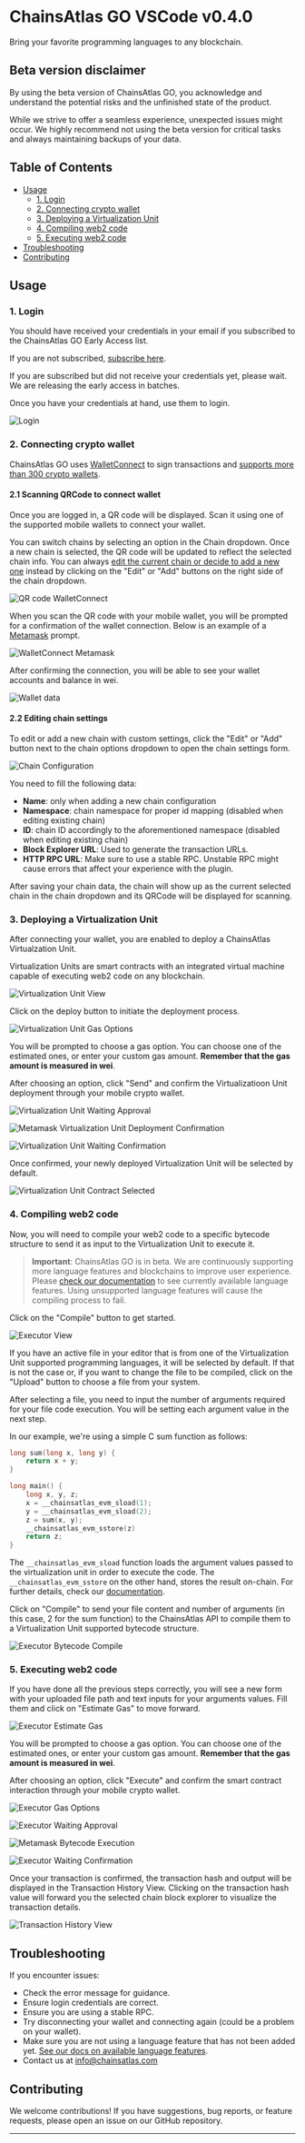 # **ChainsAtlas GO VSCode v0.4.0**

Bring your favorite programming languages to any blockchain.

## Beta version disclaimer

By using the beta version of ChainsAtlas GO, you acknowledge and understand the potential risks and the unfinished state of the product.

While we strive to offer a seamless experience, unexpected issues might occur. We highly recommend not using the beta version for critical tasks and always maintaining backups of your data.

## **Table of Contents**

- [Usage](#usage)
  - [1. Login](#1-login)
  - [2. Connecting crypto wallet](#2-connecting-crypto-wallet)
  - [3. Deploying a Virtualization Unit](#3-deploying-a-virtualization-unit)
  - [4. Compiling web2 code](#4-compiling-web2-code)
  - [5. Executing web2 code](#5-executing-web2-code)
- [Troubleshooting](#troubleshooting)
- [Contributing](#contributing)

## Usage

### 1. Login

You should have received your credentials in your email if you subscribed to the ChainsAtlas GO Early Access list.

If you are not subscribed, [subscribe here](https://chainsatlas.com).

If you are subscribed but did not receive your credentials yet, please wait. We are releasing the early access in batches.

Once you have your credentials at hand, use them to login.

![Login](./assets/img/docs/login.png)

### 2. Connecting crypto wallet

ChainsAtlas GO uses [WalletConnect](https://walletconnect.com/) to sign transactions and [supports more than 300 crypto wallets](https://walletconnect.com/explorer?type=wallet).

#### 2.1 Scanning QRCode to connect wallet

Once you are logged in, a QR code will be displayed. Scan it using one of the supported mobile wallets to connect your wallet.

You can switch chains by selecting an option in the Chain dropdown. Once a new chain is selected, the QR code will be updated to reflect the selected chain info. You can always [edit the current chain or decide to add a new one](#2.2-editing-chain-settings) instead by clicking on the "Edit" or "Add" buttons on the right side of the chain dropdown.

![QR code WalletConnect](./assets/img/docs/qr-code-walletconnect.png)

When you scan the QR code with your mobile wallet, you will be prompted for a confirmation of the wallet connection. Below is an example of a [Metamask](https://metamask.io/) prompt.

![WalletConnect Metamask](./assets/img/docs/walletconnect-metamask.jpeg)

After confirming the connection, you will be able to see your wallet accounts and balance in wei.

![Wallet data](./assets/img/docs/wallet-data.png)

#### 2.2 Editing chain settings

To edit or add a new chain with custom settings, click the "Edit" or "Add" button next to the chain options dropdown to open the chain settings form.

![Chain Configuration](./assets/img/docs/chain-config.jpg)

You need to fill the following data:

- **Name**: only when adding a new chain configuration
- **Namespace**: chain namespace for proper id mapping (disabled when editing existing chain)
- **ID**: chain ID accordingly to the aforementioned namespace (disabled when editing existing chain)
- **Block Explorer URL**: Used to generate the transaction URLs.
- **HTTP RPC URL**: Make sure to use a stable RPC. Unstable RPC might cause errors that affect your experience with the plugin.

After saving your chain data, the chain will show up as the current selected chain in the chain dropdown and its QRCode will be displayed for scanning.

### 3. Deploying a Virtualization Unit

After connecting your wallet, you are enabled to deploy a ChainsAtlas Virtualzation Unit.

Virtualization Units are smart contracts with an integrated virtual machine capable of executing web2 code on any blockchain.

![Virtualization Unit View](./assets/img/docs/virtualization-unit-view.png)

Click on the deploy button to initiate the deployment process.

![Virtualization Unit Gas Options](./assets/img/docs/virtualization-unit-gas.png)

You will be prompted to choose a gas option. You can choose one of the estimated ones, or enter your custom gas amount. **Remember that the gas amount is measured in wei**.

After choosing an option, click "Send" and confirm the Virtualizatioon Unit deployment through your mobile crypto wallet.

![Virtualization Unit Waiting Approval](./assets/img/docs/virtualization-unit-waiting-approval.png)

![Metamask Virtualization Unit Deployment Confirmation](./assets/img/docs/metamask-v-unit-deploy.jpeg)

![Virtualization Unit Waiting Confirmation](./assets/img/docs/virtualization-unit-waiting-confirmation.png)

Once confirmed, your newly deployed Virtualization Unit will be selected by default.

![Virtualization Unit Contract Selected](./assets/img/docs/virtualization-unit-contract-selected.png)

### 4. Compiling web2 code

Now, you will need to compile your web2 code to a specific bytecode structure to send it as input to the Virtualization Unit to execute it.

> **Important**: ChainsAtlas GO is in beta. We are continuously supporting more language features and blockchains to improve user experience. Please [check our documentation](https://docs.chainsatlas.com/) to see currently available language features. Using unsupported language features will cause the compiling process to fail.

Click on the "Compile" button to get started.

![Executor View](./assets/img/docs/executor-view.png)

If you have an active file in your editor that is from one of the Virtualization Unit supported programming languages, it will be selected by default. If that is not the case or, if you want to change the file to be compiled, click on the "Upload" button to choose a file from your system.

After selecting a file, you need to input the number of arguments required for your file code execution. You will be setting each argument value in the next step.

In our example, we're using a simple C sum function as follows:

```c
long sum(long x, long y) {
    return x + y;
}

long main() {
    long x, y, z;
    x = __chainsatlas_evm_sload(1);
    y = __chainsatlas_evm_sload(2);
    z = sum(x, y);
    __chainsatlas_evm_sstore(z)
    return z;
}
```

The `__chainsatlas_evm_sload` function loads the argument values passed to the virtualization unit in order to execute the code. The `__chainsatlas_evm_sstore` on the other hand, stores the result on-chain. For further details, check our [documentation](https://docs.chainsatlas.com/).

Click on "Compile" to send your file content and number of arguments (in this case, 2 for the sum function) to the ChainsAtlas API to compile them to a Virtualization Unit supported bytecode structure.

![Executor Bytecode Compile](./assets/img/docs/executor-compile.png)

### 5. Executing web2 code

If you have done all the previous steps correctly, you will see a new form with your uploaded file path and text inputs for your arguments values. Fill them and click on "Estimate Gas" to move forward.

![Executor Estimate Gas](./assets/img/docs/executor-estimated-gas.png)

You will be prompted to choose a gas option. You can choose one of the estimated ones, or enter your custom gas amount. **Remember that the gas amount is measured in wei**.

After choosing an option, click "Execute" and confirm the smart contract interaction through your mobile crypto wallet.

![Executor Gas Options](./assets/img/docs/executor-gas-option.png)

![Executor Waiting Approval](./assets/img/docs/executor-waiting-approval.png)

![Metamask Bytecode Execution](./assets/img/docs/metamask-bytecode-execution.jpeg)

![Executor Waiting Confirmation](./assets/img/docs/executor-waiting-confirmation.png)

Once your transaction is confirmed, the transaction hash and output will be displayed in the Transaction History View. Clicking on the transaction hash value will forward you the selected chain block explorer to visualize the transaction details.

![Transaction History View](./assets/img/docs/transaction-history-view.png)

## Troubleshooting

If you encounter issues:

- Check the error message for guidance.
- Ensure login credentials are correct.
- Ensure you are using a stable RPC.
- Try disconnecting your wallet and connecting again (could be a problem on your wallet).
- Make sure you are not using a language feature that has not been added yet. [See our docs on available language features](https://docs.chainsatlas.com/).
- Contact us at info@chainsatlas.com

## Contributing

We welcome contributions! If you have suggestions, bug reports, or feature requests, please open an issue on our GitHub repository.

---
